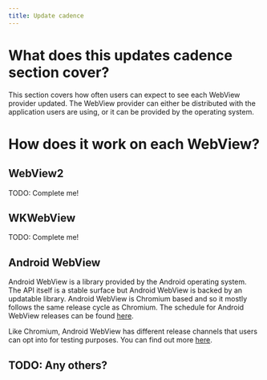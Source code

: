 ```yaml
---
title: Update cadence
---
```

# What does this updates cadence section cover?

This section covers how often users can expect to see each WebView provider updated. The WebView provider can either be
distributed with the application users are using, or it can be provided by the operating system.

# How does it work on each WebView?

## WebView2

TODO: Complete me!

## WKWebView

TODO: Complete me!

## Android WebView

Android WebView is a library provided by the Android operating system. The API itself is a stable surface but Android
WebView is backed by an updatable library. Android WebView is Chromium based and so it mostly follows the same release
cycle as Chromium. The schedule for Android WebView releases can be found
[here](https://chromiumdash.appspot.com/schedule).

Like Chromium, Android WebView has different release channels that users can opt into for testing purposes. You can find
out more [here](https://chromium.googlesource.com/chromium/src/+/master/android_webview/docs/prerelease.md).

## TODO: Any others?
